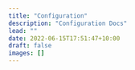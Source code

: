 ```yaml
---
title: "Configuration"
description: "Configuration Docs"
lead: ""
date: 2022-06-15T17:51:47+10:00
draft: false
images: []
---
```

